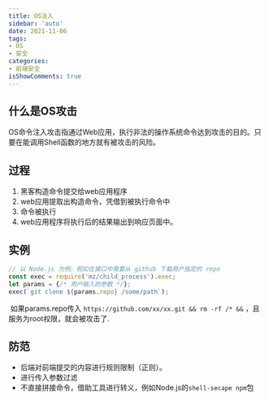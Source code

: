 ```yaml
---
title: OS注入
sidebar: 'auto'
date: 2021-11-06
tags:
- OS
- 安全
categories:
- 前端安全
isShowComments: true
---
```




## 什么是OS攻击

OS命令注入攻击指通过Web应用，执行非法的操作系统命令达到攻击的目的。只要在能调用Shell函数的地方就有被攻击的风险。

## 过程

1.   黑客构造命令提交给web应用程序
2.   web应用提取出构造命令，凭借到被执行命令中
3.   命令被执行
4.   web应用程序将执行后的结果输出到响应页面中。

## 实例

```js
// 以 Node.js 为例，假如在接口中需要从 github 下载用户指定的 repo
const exec = require('mz/child_process').exec;
let params = {/* 用户输入的参数 */};
exec(`git clone ${params.repo} /some/path`);
```

​         如果params.repo传入 `https://github.com/xx/xx.git && rm -rf /* &&`   ，且服务为root权限，就会被攻击了.

## 防范

-   后端对前端提交的内容进行规则限制（正则）。
-   进行传入参数过滤
-   不直接拼接命令，借助工具进行转义，例如Node.js的`shell-secape npm`包
